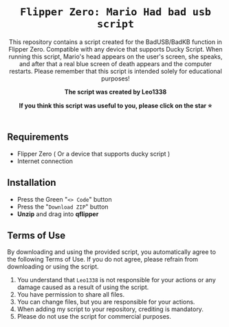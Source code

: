 <div align="center">
  <h1><code>Flipper Zero: Mario Had bad usb script</code></h1>
  <p>
    This repository contains a script created for the BadUSB/BadKB function in Flipper Zero.  Compatible with any device that supports Ducky Script. When running this script, Mario's head appears on the user's screen, she speaks, and after that a real blue screen of death appears and the computer restarts. Please remember that this script is intended solely for educational purposes!

**The script was created by Leo1338**

**If you think this script was useful to you, please click on the star ⭐** <br/><br/>

  </p>
</div>

## Requirements ##
- Flipper Zero ( Or a device that supports ducky script )
- Internet connection

## Installation ##
- Press the Green "``<> Code``" button
- Press the "``Download ZIP``" button
- **Unzip** and drag into **qflipper**


## Terms of Use ##

By downloading and using the provided script, you automatically agree to the following Terms of Use. If you do not agree, please refrain from downloading or using the script.

1. You understand that `Leo1338` is not responsible for your actions or any damage caused as a result of using the script.
2. You have permission to share all files.
3. You can change files, but you are responsible for your actions.
4. When adding my script to your repository, crediting is mandatory.
5. Please do not use the script for commercial purposes.
